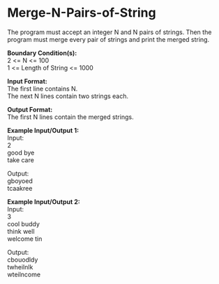 # Merge-N-Pairs-of-String
<p>The program must accept an integer N and N pairs of strings. Then the program must merge every pair of strings and print the merged string.</p>

<p><strong>Boundary Condition(s):</strong><br>
2 &lt;= N &lt;= 100<br>
1 &lt;= Length of String &lt;= 1000</p>

<p><strong>Input Format:</strong><br>
The first line contains N.<br>
The next N lines contain two strings each.</p>

<p><strong>Output Format:</strong><br>
The first N lines contain the merged strings.</p>

<p><strong>Example Input/Output 1:</strong><br>
Input:<br>
2<br>
good bye<br>
take care</p>

<p>Output:<br>
gboyoed<br>
tcaakree</p>

<p><strong>Example Input/Output 2:</strong><br>
Input:<br>
3<br>
cool buddy<br>
think well<br>
welcome tin</p>

<p>Output:<br>
cbouodldy<br>
twheilnlk<br>
wteilncome</p>

